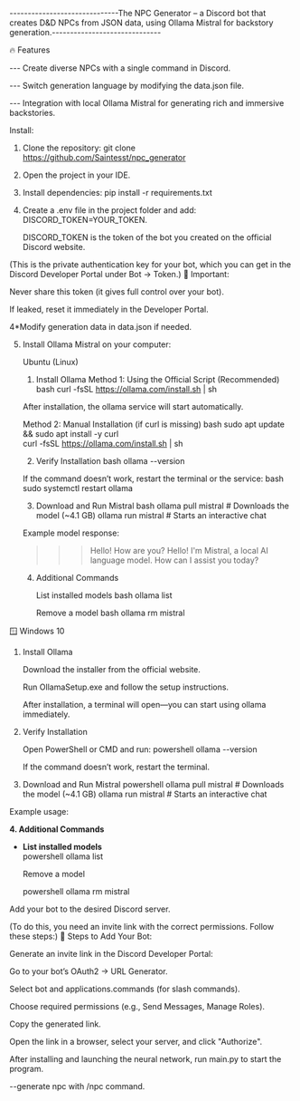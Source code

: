 ------------------------------The NPC Generator – a Discord bot that creates D&D NPCs from JSON data, using Ollama Mistral for backstory generation.------------------------------


🔥 Features

---    Create diverse NPCs with a single command in Discord.

---    Switch generation language by modifying the data.json file.

---    Integration with local Ollama Mistral for generating rich and immersive backstories.

Install:

1. Clone the repository:
   git clone https://github.com/Saintesst/npc_generator

2. Open the project in your IDE.

3. Install dependencies:
   pip install -r requirements.txt

4. Create a .env file in the project folder and add:
   DISCORD_TOKEN=YOUR_TOKEN.
   
   DISCORD_TOKEN is the token of the bot you created on the official Discord website.

(This is the private authentication key for your bot, which you can get in the Discord Developer Portal under Bot → Token.)
🔐 Important:

  Never share this token (it gives full control over your bot).

  If leaked, reset it immediately in the Developer Portal.




4*Modify generation data in data.json if needed.




5. Install Ollama Mistral on your computer:

   Ubuntu (Linux)
   1. Install Ollama
   Method 1: Using the Official Script (Recommended)
   bash
       curl -fsSL https://ollama.com/install.sh | sh

   After installation, the ollama service will start automatically.


   Method 2: Manual Installation (if curl is missing)
   bash
       sudo apt update && sudo apt install -y curl  
       curl -fsSL https://ollama.com/install.sh | sh

   2. Verify Installation
   bash
       ollama --version

   If the command doesn’t work, restart the terminal or the service:
   bash
       sudo systemctl restart ollama

   3. Download and Run Mistral
   bash
       ollama pull mistral  # Downloads the model (~4.1 GB)
       ollama run mistral   # Starts an interactive chat

   Example model response:

   >>> Hello! How are you?
   Hello! I'm Mistral, a local AI language model. How can I assist you today?

   4. Additional Commands

      List installed models
      bash
          ollama list

      Remove a model
      bash
          ollama rm mistral



      
🪟 Windows 10


1. Install Ollama

    Download the installer from the official website.

    Run OllamaSetup.exe and follow the setup instructions.

    After installation, a terminal will open—you can start using ollama immediately.

2. Verify Installation

   Open PowerShell or CMD and run:
   powershell
     ollama --version

   If the command doesn’t work, restart the terminal.
   
4. Download and Run Mistral
   powershell
     ollama pull mistral  # Downloads the model (~4.1 GB)
     ollama run mistral   # Starts an interactive chat

Example usage:

**4. Additional Commands**
- **List installed models**  
  powershell
    ollama list

    Remove a model
  
  powershell
    ollama rm mistral

Add your bot to the desired Discord server.

(To do this, you need an invite link with the correct permissions. Follow these steps:)
📌 Steps to Add Your Bot:

  Generate an invite link in the Discord Developer Portal:

  Go to your bot’s OAuth2 → URL Generator.

  Select bot and applications.commands (for slash commands).

  Choose required permissions (e.g., Send Messages, Manage Roles).

  Copy the generated link.

  Open the link in a browser, select your server, and click "Authorize".

After installing and launching the neural network, run main.py to start the program.

--generate npc with /npc command.
